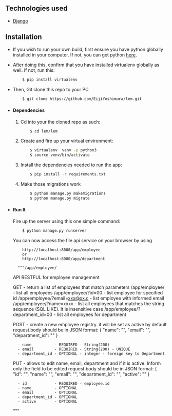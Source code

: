 ## Technologies used
* [Django](https://www.djangoproject.com/)

## Installation
* If you wish to run your own build, first ensure you have python globally installed in your computer. If not, you can get python [here](https://www.python.org").
* After doing this, confirm that you have installed virtualenv globally as well. If not, run this:
    ```bash
        $ pip install virtualenv
    ```
* Then, Git clone this repo to your PC
    ```bash
        $ git clone https://github.com/EijiYoshimura/lem.git
    ```

* #### Dependencies
    1. Cd into your the cloned repo as such:
        ```bash
            $ cd lem/lem
        ```
    2. Create and fire up your virtual environment:
        ```bash
            $ virtualenv  venv -p python3
            $ source venv/bin/activate
        ```
    3. Install the dependencies needed to run the app:
        ```bash
            $ pip install -r requirements.txt
        ```
    4. Make those migrations work
        ```bash
            $ python manage.py makemigrations
            $ python manage.py migrate
        ```

* #### Run It
    Fire up the server using this one simple command:
    ```bash
        $ python manage.py runserver
    ```
    You can now access the file api service on your browser by using
    ```
        http://localhost:8000/app/employee 
        or
        http://localhost:8000/app/department
    ```
    
        """/app/employee/
    API RESTFUL for employee management

    GET - return a list of employees that match parameters
        /app/employee/                  - list all employees
        /app/employee/?id=00            - list employee for specified id
        /app/employee/?email=xxx@xx.c   - list employee with informed email
        /app/employee/?name=xxxx        - list all employees that matches the string sequence (SQL LIKE). It is insensitive case
        /app/employee/?department_id=00 - list all employees for department

    POST - create a new employee registry. it will be set as active by default
        request.body should be in JSON format:
        {
            "name": "", 
            "email": "",
            "department_id": ""
        }

        - name          - REQUIRED - String(200)
        - email         - REQUIRED - String(200) - UNIQUE
        - department_id - OPTIONAL - integer - foreign key to Department
    
    PUT - allows to edit name, email, department and if it is active. Inform only the field to be edited
        request.body should be in JSON format:
        {
            "id": "",
            "name": "", 
            "email": "",
            "department_id": "",
            "active": ""
        }

        - id            - REQUIRED - employee.id
        - name          - OPTIONAL
        - email         - OPTIONAL
        - department_id - OPTIONAL
        - active        - OPTIONAL

    """
